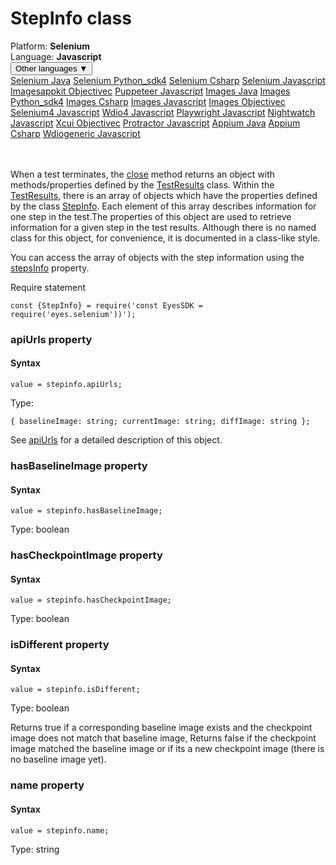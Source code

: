 # StepInfo class
<div class='platform-bar-container-div'><div class='platform-bar-div'>Platform:  <b> Selenium</b>
</div><div class='platform-bar-div'>Language: <b>Javascript</b></div><div class='dropdown-button-container-div'><button class='sdk-language-dropdown-button'>Other languages ▼</button><div class='dropdown-content'>
<a href='../../selenium/java/stepinfo'>Selenium Java</a>
<a href='../../selenium/python_sdk4/stepinfo'>Selenium Python_sdk4</a>
<a href='../../selenium/csharp/stepinfo'>Selenium Csharp</a>
<a href='../../selenium/javascript/stepinfo'>Selenium Javascript</a>
<a href='../../imagesappkit/objectivec/stepinfo'>Imagesappkit Objectivec</a>
<a href='../../puppeteer/javascript/stepinfo'>Puppeteer Javascript</a>
<a href='../../images/java/stepinfo'>Images Java</a>
<a href='../../images/python_sdk4/stepinfo'>Images Python_sdk4</a>
<a href='../../images/csharp/stepinfo'>Images Csharp</a>
<a href='../../images/javascript/stepinfo'>Images Javascript</a>
<a href='../../images/objectivec/stepinfo'>Images Objectivec</a>
<a href='../../selenium4/javascript/stepinfo'>Selenium4 Javascript</a>
<a href='../../wdio4/javascript/stepinfo'>Wdio4 Javascript</a>
<a href='../../playwright/javascript/stepinfo'>Playwright Javascript</a>
<a href='../../nightwatch/javascript/stepinfo'>Nightwatch Javascript</a>
<a href='../../xcui/objectivec/stepinfo'>Xcui Objectivec</a>
<a href='../../protractor/javascript/stepinfo'>Protractor Javascript</a>
<a href='../../appium/java/stepinfo'>Appium Java</a>
<a href='../../appium/csharp/stepinfo'>Appium Csharp</a>
<a href='../../wdiogeneric/javascript/stepinfo'>Wdiogeneric Javascript</a>
</div></div><br /><br /></div>




When a test terminates, the [close](#close-method) method returns an object with methods/properties defined by the [TestResults](./testresults) class. Within the [TestResults](./testresults), there is an array of objects which have the properties defined by the class [StepInfo](#). Each element of this array describes information for one step in the test.The properties of this object are used to retrieve information for a given step in the test results. Although there is no named class for this object, for convenience, it is documented in a class-like style.

You can access the array of objects with the step information using the [stepsInfo](./testresults#stepsinfo-property) property.

Require statement

    const {StepInfo} = require('const EyesSDK = require('eyes.selenium'))');
    	


### apiUrls property
#### Syntax


    value = stepinfo.apiUrls;
    

Type: 

    { baselineImage: string; currentImage: string; diffImage: string };
    

See [apiUrls](./apiurls) for a detailed description of this object.

### hasBaselineImage property
#### Syntax


    value = stepinfo.hasBaselineImage;
    

Type: boolean

### hasCheckpointImage property
#### Syntax


    value = stepinfo.hasCheckpointImage;
    

Type: boolean

### isDifferent property
#### Syntax


    value = stepinfo.isDifferent;
    

Type: boolean

Returns true if a corresponding baseline image exists and the checkpoint image does not match that baseline image, Returns false if the checkpoint image matched the baseline image or if its a new checkpoint image (there is no baseline image yet).

### name property
#### Syntax


    value = stepinfo.name;
    

Type: string
